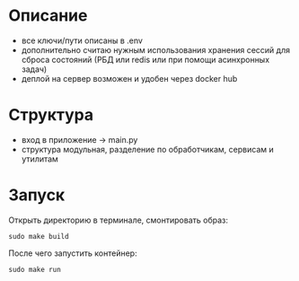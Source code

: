# Описание

* все ключи/пути описаны в .env
* дополнительно считаю нужным использования хранения сессий для сброса состояний (РБД или redis или при помощи асинхронных задач)
* деплой на сервер возможен и удобен через docker hub

# Структура

* вход в приложение  -> main.py
* структура модульная, разделение по обработчикам, сервисам и утилитам

# Запуск

Открыть директорию в терминале, смонтировать образ:

```    
sudo make build
```

После чего запустить контейнер:

```
sudo make run
```